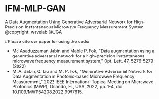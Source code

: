 # IFM-MLP-GAN
A Data Augmentation Using Generative Adversarial Network for High-Precision Instantaneous Microwave Frequency Measurement System
@copyright: wavelab @UGA

#Please cite our paper for using the code:
* Md Asaduzzaman Jabin and Mable P. Fok, "Data augmentation using a generative adversarial network for a high-precision instantaneous microwave frequency measurement system," Opt. Lett. 47, 5276-5279 (2022)
* M. A. Jabin, Q. Liu and M. P. Fok, "Generative Adversarial Network for Data Augmentation in Photonic-based Microwave Frequency Measurement," 2022 IEEE International Topical Meeting on Microwave Photonics (MWP), Orlando, FL, USA, 2022, pp. 1-4, doi: 10.1109/MWP54208.2022.9997615.

